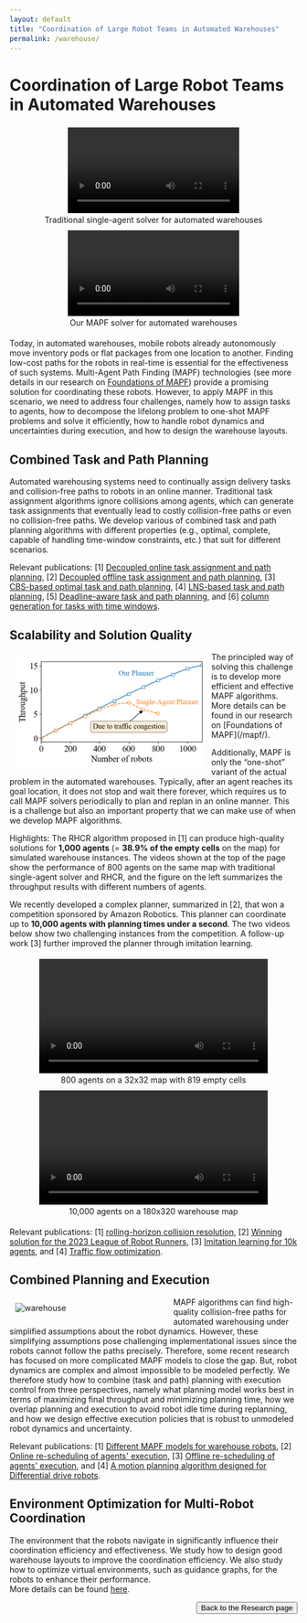 ```yaml
---
layout: default
title: "Coordination of Large Robot Teams in Automated Warehouses"
permalink: /warehouse/
---
```


<h1>Coordination of Large Robot Teams in Automated Warehouses</h1>

<div style="display: flex; flex-wrap: wrap; text-align: center">
    <div style="min-width:300px;flex: 1;margin: 5px;">
        <video width="300px" autoplay loop controls> 
            <source type="video/mp4" src="/files/jiaoyangli/images/Single+_800agents-8x.mp4" /> 
        </video>
        <figcaption>Traditional single-agent solver for automated warehouses</figcaption>
    </div>
    <div style="min-width:300px;flex: 1;margin: 5px;">
        <video width="300px" autoplay loop controls> 
            <source type="video/mp4" src="/files/jiaoyangli/images/PBS_w=10_800agents-8x.mp4" /> 
        </video>
        <figcaption>Our MAPF solver for automated warehouses</figcaption>
    </div>
</div>
<div style="clear:both;"></div>

Today, in automated warehouses, 
mobile robots already autonomously move inventory pods or flat packages from one location to another. 
Finding low-cost paths for the robots in real-time is essential for the effectiveness of such systems. 
Multi-Agent Path Finding (MAPF) technologies
(see more details in our research on <a href="/mapf/">Foundations of MAPF</a>)
provide a promising solution for coordinating these robots.
However, to apply MAPF in this scenario, we need to address four challenges, namely 
how to assign tasks to agents, 
how to decompose the lifelong problem to one-shot MAPF problems and solve it efficiently,
how to handle robot dynamics and uncertainties during execution, and
how to design the warehouse layouts. 


## Combined Task and Path Planning

Automated warehousing systems need to continually assign delivery tasks and collision-free paths to robots 
in an online manner. Traditional task assignment algorithms ignore collisions among agents, 
which can generate task assignments that eventually lead to costly collision-free paths or even no collision-free paths.
We develop various of combined task and path planning algorithms with different properties 
(e.g., optimal, complete, capable of handling time-window constraints, etc.) that suit for different scenarios.

Relevant publications: 
[1] [Decoupled online task assignment and path planning](/publications/MaAAMAS17), 
[2] [Decoupled offline task assignment and path planning](/publications/LiuAAMAS19), 
[3] [CBS-based optimal task and path planning](/publications/ZhongICRA22), 
[4] [LNS-based task and path planning](/publications/XuIROS22),
[5] [Deadline-aware task and path planning](/publications/HuangHSI22), and
[6] [column generation for tasks with time windows](https://arxiv.org/abs/2103.08835 "Preprint 2021").


## Scalability and Solution Quality

<img src="/files/jiaoyangli/images/single-vs-mapf.png" style="float:left;width:250pt;padding:10px;"  alt="Single vs MAPF"/>
The principled way of solving this challenge is to develop more efficient and effective MAPF algorithms. 
More details can be found in our research on [Foundations of MAPF](/mapf/).

Additionally, MAPF is only the “one-shot” variant of the actual problem in the automated warehouses. 
Typically, after an agent reaches its goal location, it does not stop and wait there forever, 
which requires us to call MAPF solvers periodically to plan and replan in an online manner.
This is a challenge but also an important property that we can make use of when we develop MAPF algorithms.

Highlights:
The RHCR algorithm proposed in [1] can produce high-quality solutions for **1,000 agents** (= **38.9% of the empty cells** on the map) for simulated warehouse instances. 
The videos shown at the top of the page 
show the performance of 800 agents on the same map with traditional single-agent solver and RHCR, and 
the figure on the left summarizes the throughput results with different numbers of agents.

We recently developed a complex planner, summarized in [2], that won a competition sponsored by Amazon Robotics. 
This planner can coordinate up to **10,000 agents with planning times under a second**. 
The two videos below show two challenging instances from the competition.
A follow-up work [3] further improved the planner through imitation learning. 

<div style="display: flex; flex-wrap: wrap; text-align: center">
    <div style="min-height:200px;flex: 1;margin: 5px;">
        <video height="200px" autoplay loop controls> 
            <source type="video/mp4" src="/files/jiaoyangli/images/random-800agents.mp4" /> 
        </video>
        <figcaption>800 agents on a 32x32 map with 819 empty cells</figcaption>
    </div>
    <div style="min-height:200px;flex: 1;margin: 5px;">
        <video height="200px" autoplay loop controls> 
            <source type="video/mp4" src="/files/jiaoyangli/images/warehouse-10kagents.mp4" /> 
        </video>
        <figcaption>10,000 agents on a 180x320 warehouse map</figcaption>
    </div>
</div>
<div style="clear:both;"></div>

Relevant publications: 
[1] [rolling-horizon collision resolution](publications/LiAAAI21lifelong),
[2] [Winning solution for the 2023 League of Robot Runners](publications/JiangSoCS24), 
[3] [Imitation learning for 10k agents](publications/JiangICRA25), and
[4] [Traffic flow optimization](/publications/ChenAAAI24).


## Combined Planning and Execution

<img src="/files/jiaoyangli/images/warehouse-5x.gif" style="float:left;width:200pt;padding:10px;"  alt="warehouse"/>
MAPF algorithms can find high-quality collision-free paths for automated warehousing 
under simplified assumptions about the robot dynamics. 
However, these simplifying assumptions pose challenging implementational issues 
since the robots cannot follow the paths precisely. 
Therefore, some recent  research  has  focused  on  more  complicated MAPF models to close the gap.
But, robot dynamics are complex and almost impossible to be modeled perfectly.
We therefore study how  to combine (task and path) planning with execution control from three perspectives,
namely what planning model works best in terms of maximizing final throughput and minimizing planning time,
how we overlap planning and execution to avoid robot idle time during replanning, 
and how we design effective execution policies that is robust to unmodeled robot dynamics and uncertainty.

Relevant publications: 
[1] [Different MAPF models for warehouse robots](/publications/VaramballySoCS22), 
[2] [Online re-scheduling of agents' execution](/publications/JiangAAAI25),
[3] [Offline re-scheduling of agents' execution](/publications/SuAAAI24), and
[4] [A motion planning algorithm designed for Differential drive robots](/publications/YanAAAI25).

## Environment Optimization for Multi-Robot Coordination
The environment that the robots navigate in significantly influence their coordination efficiency and effectiveness. 
We study how to design good warehouse layouts to improve the coordination efficiency. 
We also study how to optimize virtual environments, such as guidance graphs, for the robots to enhance their performance.  
More details can be found [here](/envopt).

<div style="float: right;">
    <button onclick="location.href='/research'" type="button">Back to the Research page</button>
</div>